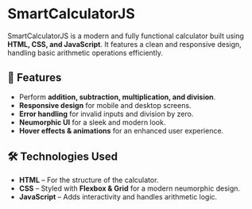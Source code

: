 # SmartCalculatorJS

SmartCalculatorJS is a modern and fully functional calculator built using **HTML, CSS, and JavaScript**. It features a clean and responsive design, handling basic arithmetic operations efficiently.

## 🚀 Features
- Perform **addition, subtraction, multiplication, and division**.
- **Responsive design** for mobile and desktop screens.
- **Error handling** for invalid inputs and division by zero.
- **Neumorphic UI** for a sleek and modern look.
- **Hover effects & animations** for an enhanced user experience.

## 🛠️ Technologies Used
- **HTML** – For the structure of the calculator.
- **CSS** – Styled with **Flexbox & Grid** for a modern neumorphic design.
- **JavaScript** – Adds interactivity and handles arithmetic logic.

